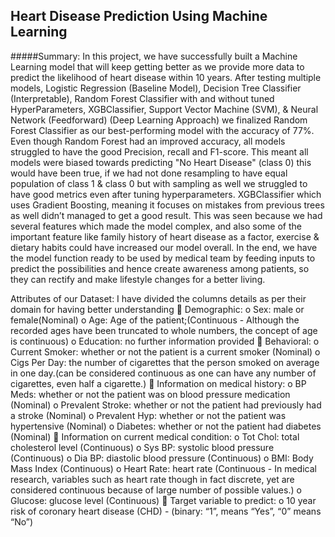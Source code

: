 ## Heart Disease Prediction Using Machine Learning 

#####Summary: 
In this project, we have successfully built a Machine Learning model that will keep getting better 
as we provide more data to predict the likelihood of heart disease within 10 years. 
After testing multiple models, Logistic Regression (Baseline Model), Decision Tree Classifier 
(Interpretable), Random Forest Classifier with and without tuned HyperParameters, XGBClassifier, 
Support Vector Machine (SVM), & Neural Network (Feedforward) (Deep Learning Approach) we 
finalized Random Forest Classifier as our best-performing model with the accuracy of 77%. 
Even though Random Forest had an improved accuracy, all models struggled to have the good 
Precision, recall and F1-score. This meant all models were biased towards predicting "No Heart 
Disease" (class 0) this would have been true, if we had not done resampling to have equal 
population of class 1 & class 0 but with sampling as well we struggled to have good metrics even 
after tuning hyperparameters. XGBClassifier which uses Gradient Boosting, meaning it focuses on 
mistakes from previous trees as well didn’t managed to get a good result. 
This was seen because we had several features which made the model complex, and also some of 
the important feature like family history of heart disease as a factor, exercise & dietary habits 
could have increased our model overall. 
In the end, we have the model function ready to be used by medical team by feeding inputs to 
predict the possibilities and hence create awareness among patients, so they can rectify and make 
lifestyle changes for a better living. 




Attributes of our Dataset: I have divided the columns details as per their domain for having better 
understanding 
 Demographic: 
    o Sex: male or female(Nominal) 
    o Age: Age of the patient;(Continuous - Although the recorded ages have been 
    truncated to whole numbers, the concept of age is continuous) 
    o Education: no further information provided 
 Behavioral: 
    o Current Smoker: whether or not the patient is a current smoker (Nominal) 
    o Cigs Per Day: the number of cigarettes that the person smoked on average in 
    one day.(can be considered continuous as one can have any number of 
    cigarettes, even half a cigarette.) 
 Information on medical history: 
    o BP Meds: whether or not the patient was on blood pressure medication 
    (Nominal) 
    o Prevalent Stroke: whether or not the patient had previously had a stroke 
    (Nominal) 
    o Prevalent Hyp: whether or not the patient was hypertensive (Nominal) 
    o Diabetes: whether or not the patient had diabetes (Nominal) 
 Information on current medical condition: 
    o Tot Chol: total cholesterol level (Continuous) 
    o Sys BP: systolic blood pressure (Continuous) 
    o Dia BP: diastolic blood pressure (Continuous) 
    o BMI: Body Mass Index (Continuous) 
    o Heart Rate: heart rate (Continuous - In medical research, variables such as 
    heart rate though in fact discrete, yet are considered continuous because of 
    large number of possible values.)
    o Glucose: glucose level (Continuous)
 Target variable to predict:
    o 10 year risk of coronary heart disease (CHD) - (binary: “1”, means “Yes”, “0” 
    means “No”)
